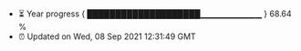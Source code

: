 - ⏳ Year progress { ████████████████████▁▁▁▁▁▁▁▁▁▁ } 68.64 %
- ⏰ Updated on Wed, 08 Sep 2021 12:31:49 GMT

